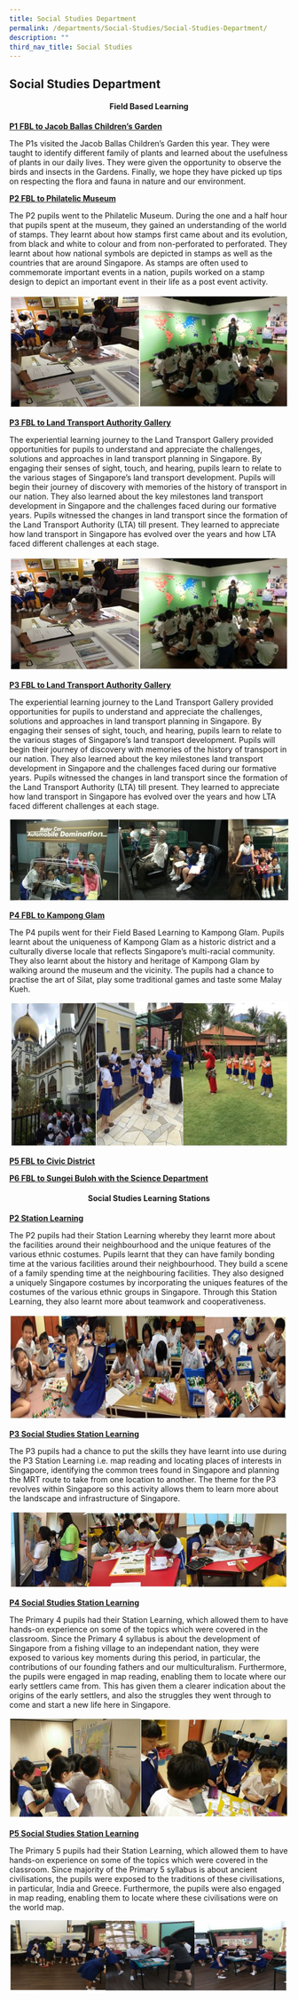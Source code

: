 ```yaml
---
title: Social Studies Department
permalink: /departments/Social-Studies/Social-Studies-Department/
description: ""
third_nav_title: Social Studies
---
```

## Social Studies Department

#### <center>Field Based Learning</center>

**<u>P1 FBL to Jacob Ballas Children’s Garden</u>**

The P1s visited the Jacob Ballas Children’s Garden this year. They were taught to identify different family of plants and learned about the usefulness of plants in our daily lives. They were given the opportunity to observe the birds and insects in the Gardens. Finally, we hope they have picked up tips on respecting the flora and fauna in nature and our environment.

**<u>P2 FBL to Philatelic Museum</u>**

The P2 pupils went to the Philatelic Museum. During the one and a half hour that pupils spent at the museum, they gained an understanding of the world of stamps. They learnt about how stamps first came about and its evolution, from black and white to colour and from non-perforated to perforated. They learnt about how national symbols are depicted in stamps as well as the countries that are around Singapore. As stamps are often used to commemorate important events in a nation, pupils worked on a stamp design to depict an important event in their life as a post event activity.

![](/images/fieldlearning.jpeg)

**<u>P3 FBL to Land Transport Authority Gallery</u>**

The experiential learning journey to the Land Transport Gallery provided opportunities for pupils to understand and appreciate the challenges, solutions and approaches in land transport planning in Singapore. By engaging their senses of sight, touch, and hearing, pupils learn to relate to the various stages of Singapore’s land transport development. Pupils will begin their journey of discovery with memories of the history of transport in our nation. They also learned about the key milestones land transport development in Singapore and the challenges faced during our formative years. Pupils witnessed the changes in land transport since the formation of the Land Transport Authority (LTA) till present. They learned to appreciate how land transport in Singapore has evolved over the years and how LTA faced different challenges at each stage.
	
![](/images/fieldlearning.jpeg)

**<u>P3 FBL to Land Transport Authority Gallery</u>**

The experiential learning journey to the Land Transport Gallery provided opportunities for pupils to understand and appreciate the challenges, solutions and approaches in land transport planning in Singapore. By engaging their senses of sight, touch, and hearing, pupils learn to relate to the various stages of Singapore’s land transport development. Pupils will begin their journey of discovery with memories of the history of transport in our nation. They also learned about the key milestones land transport development in Singapore and the challenges faced during our formative years. Pupils witnessed the changes in land transport since the formation of the Land Transport Authority (LTA) till present. They learned to appreciate how land transport in Singapore has evolved over the years and how LTA faced different challenges at each stage.

![](/images/lta.jpeg)

**<u>P4 FBL to Kampong Glam</u>**

The P4 pupils went for their Field Based Learning to Kampong Glam. Pupils learnt about the uniqueness of Kampong Glam as a historic district and a culturally diverse locale that reflects Singapore’s multi-racial community. They also learnt about the history and heritage of Kampong Glam by walking around the museum and the vicinity. The pupils had a chance to practise the art of Silat, play some traditional games and taste some Malay Kueh.

![](/images/kampongglam.jpeg)

**<u>P5 FBL to Civic District</u>**

**<u>P6 FBL to Sungei Buloh with the Science Department</u>**

#### <center>Social Studies Learning Stations</center>

**<u>P2 Station Learning</u>**

The P2 pupils had their Station Learning whereby they learnt more about the facilities around their neighbourhood and the unique features of the various ethnic costumes. Pupils learnt that they can have family bonding time at the various facilities around their neighbourhood. They build a scene of a family spending time at the neighbouring facilities. They also designed a uniquely Singapore costumes by incorporating the uniques features of the costumes of the various ethnic groups in Singapore. Through this Station Learning, they also learnt more about teamwork and cooperativeness.

![](/images/p2station.jpeg)

**<u>P3 Social Studies Station Learning</u>**

The P3 pupils had a chance to put the skills they have learnt into use during the P3 Station Learning i.e. map reading and locating places of interests in Singapore, identifying the common trees found in Singapore and planning the MRT route to take from one location to another. The theme for the P3 revolves within Singapore so this activity allows them to learn more about the landscape and infrastructure of Singapore.

![](/images/p3station.jpeg)

**<u>P4 Social Studies Station Learning</u>**

The Primary 4 pupils had their Station Learning, which allowed them to have hands-on experience on some of the topics which were covered in the classroom. Since the Primary 4 syllabus is about the development of Singapore from a fishing village to an independant nation, they were exposed to various key moments during this period, in particular, the contributions of our founding fathers and our multiculturalism. Furthermore, the pupils were engaged in map reading, enabling them to locate where our early settlers came from. This has given them a clearer indication about the origins of the early settlers, and also the struggles they went through to come and start a new life here in Singapore.

![](/images/p4station.jpeg)

**<u>P5 Social Studies Station Learning</u>**

The Primary 5 pupils had their Station Learning, which allowed them to have hands-on experience on some of the topics which were covered in the classroom. Since majority of the Primary 5 syllabus is about ancient civilisations, the pupils were exposed to the traditions of these civilisations, in particular, India and Greece. Furthermore, the pupils were also engaged in map reading, enabling them to locate where these civilisations were on the world map.

![](/images/p5station.jpeg)



